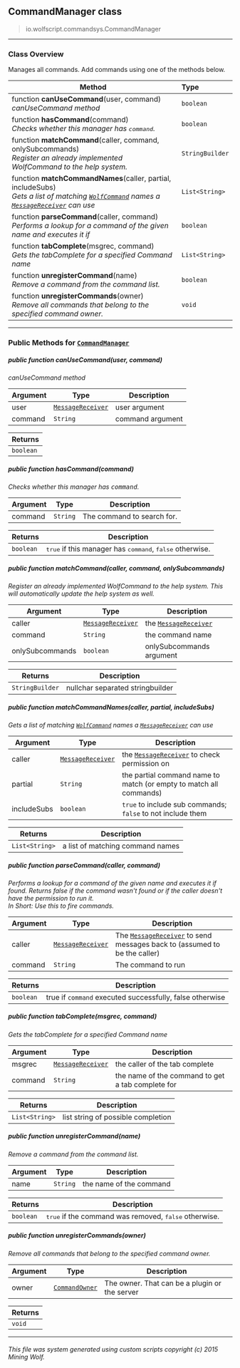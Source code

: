 ## CommandManager __class__

>io.wolfscript.commandsys.CommandManager

---

### Class Overview

Manages all commands. Add commands using one of the methods below.

Method | Type   
--- | :--- 
 function __canUseCommand__(user, command) <br> _canUseCommand method_ | `boolean`
 function __hasCommand__(command) <br> _Checks whether this manager has <tt>command</tt>._ | `boolean`
 function __matchCommand__(caller, command, onlySubcommands) <br> _Register an already implemented WolfCommand to the help system._ | `StringBuilder`
 function __matchCommandNames__(caller, partial, includeSubs) <br> _Gets a list of matching [`WolfCommand`](WolfCommand.md) names a [`MessageReceiver`](../chat/MessageReceiver.md) can use_ | `List<String>`
 function __parseCommand__(caller, command) <br> _Performs a lookup for a command of the given name and executes it if_ | `boolean`
 function __tabComplete__(msgrec, command) <br> _Gets the tabComplete for a specified Command name_ | `List<String>`
 function __unregisterCommand__(name) <br> _Remove a command from the command list._ | `boolean`
 function __unregisterCommands__(owner) <br> _Remove all commands that belong to the specified command owner._ | `void`



---


### Public Methods for [`CommandManager`](CommandManager.md)

##### <a id='canusecommand'></a>public  function __canUseCommand__(user, command)

_canUseCommand method_

Argument | Type | Description  
--- | --- | --- 
user | [`MessageReceiver`](../chat/MessageReceiver.md) | user argument
command | `String` | command argument

Returns | 
--- | 
`boolean` |


##### <a id='hascommand'></a>public  function __hasCommand__(command)

_Checks whether this manager has <tt>command</tt>._

Argument | Type | Description  
--- | --- | --- 
command | `String` | The command to search for.

Returns | Description
--- | --- 
`boolean` | <tt>true</tt> if this manager has <tt>command</tt>, <tt>false</tt> otherwise.


##### <a id='matchcommand'></a>public  function __matchCommand__(caller, command, onlySubcommands)

_Register an already implemented WolfCommand to the help system. This will automatically update the help system as well._

Argument | Type | Description  
--- | --- | --- 
caller | [`MessageReceiver`](../chat/MessageReceiver.md) | the [`MessageReceiver`](../chat/MessageReceiver.md)
command | `String` | the command name
onlySubcommands | `boolean` | onlySubcommands argument

Returns | Description
--- | --- 
`StringBuilder` | nullchar separated stringbuilder


##### <a id='matchcommandnames'></a>public  function __matchCommandNames__(caller, partial, includeSubs)

_Gets a list of matching [`WolfCommand`](WolfCommand.md) names a [`MessageReceiver`](../chat/MessageReceiver.md) can use_

Argument | Type | Description  
--- | --- | --- 
caller | [`MessageReceiver`](../chat/MessageReceiver.md) | the [`MessageReceiver`](../chat/MessageReceiver.md) to check permission on
partial | `String` | the partial command name to match (or empty to match all commands)
includeSubs | `boolean` | `true` to include sub commands; `false` to not include them

Returns | Description
--- | --- 
`List<String>` | a list of matching command names


##### <a id='parsecommand'></a>public  function __parseCommand__(caller, command)

_Performs a lookup for a command of the given name and executes it if found. Returns false if the command wasn't found or if the caller doesn't have the permission to run it. <br> In Short: Use this to fire commands._

Argument | Type | Description  
--- | --- | --- 
caller | [`MessageReceiver`](../chat/MessageReceiver.md) | The [`MessageReceiver`](../chat/MessageReceiver.md) to send messages back to (assumed to be the caller)
command | `String` | The command to run

Returns | Description
--- | --- 
`boolean` | true if `command` executed successfully, false otherwise


##### <a id='tabcomplete'></a>public  function __tabComplete__(msgrec, command)

_Gets the tabComplete for a specified Command name_

Argument | Type | Description  
--- | --- | --- 
msgrec | [`MessageReceiver`](../chat/MessageReceiver.md) | the caller of the tab complete
command | `String` | the name of the command to get a tab complete for

Returns | Description
--- | --- 
`List<String>` | list string of possible completion


##### <a id='unregistercommand'></a>public  function __unregisterCommand__(name)

_Remove a command from the command list._

Argument | Type | Description  
--- | --- | --- 
name | `String` | the name of the command

Returns | Description
--- | --- 
`boolean` | <tt>true</tt> if the command was removed, <tt>false</tt> otherwise.


##### <a id='unregistercommands'></a>public  function __unregisterCommands__(owner)

_Remove all commands that belong to the specified command owner._

Argument | Type | Description  
--- | --- | --- 
owner | [`CommandOwner`](CommandOwner.md) | The owner. That can be a plugin or the server

Returns | 
--- | 
`void` |


---


###### This file was system generated using custom scripts copyright (c) 2015 Mining Wolf.
	

